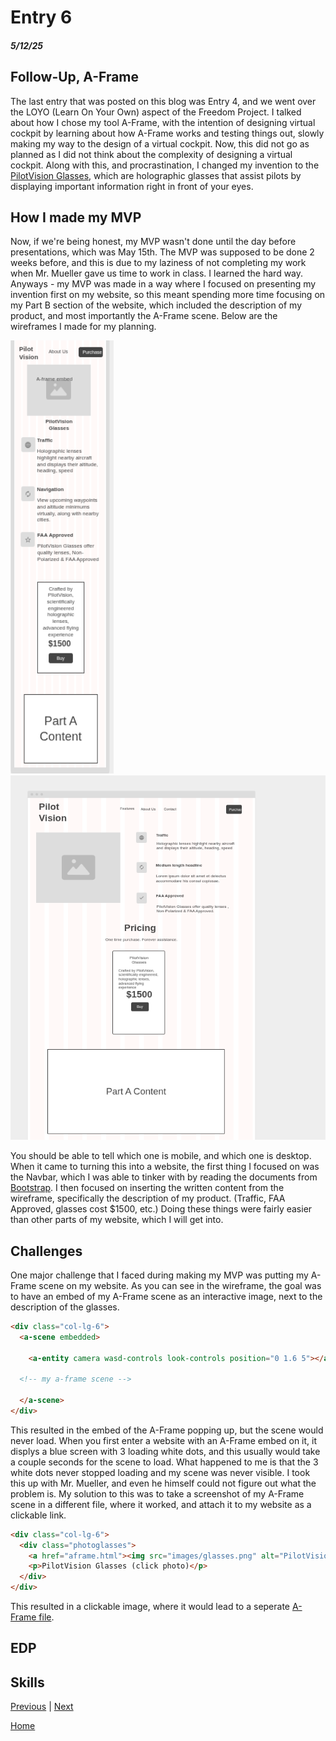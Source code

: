 # Entry 6
##### 5/12/25

## Follow-Up, A-Frame

The last entry that was posted on this blog was Entry 4, and we went over the LOYO (Learn On Your Own) aspect of the Freedom Project. I talked about how I chose my tool A-Frame, with the intention of designing virtual cockpit by learning about how A-Frame works and testing things out, slowly making my way to the design of a virtual cockpit. Now, this did not go as planned as I did not think about the complexity of designing a virtual cockpit. Along with this, and procrastination, I changed my invention to the [PilotVision Glasses](lucah8212.github.io/sep10-freedom-project), which are holographic glasses that assist pilots by displaying important information right in front of your eyes. 

## How I made my MVP

Now, if we're being honest, my MVP wasn't done until the day before presentations, which was May 15th. The MVP was supposed to be done 2 weeks before, and this is due to my laziness of not completing my work when Mr. Mueller gave us time to work in class. I learned the hard way. Anyways - my MVP was made in a way where I focused on presenting my invention first on my website, so this meant spending more time focusing on my Part B section of the website, which included the description of my product, and most importantly the A-Frame scene. Below are the wireframes I made for my planning.

<img src="../images/wireframe-sm.png" width='165' height='693'> <img src="../images/wireframe-lg.png" width='600'>

You should be able to tell which one is mobile, and which one is desktop. When it came to turning this into a website, the first thing I focused on was the Navbar, which I was able to tinker with by reading the documents from [Bootstrap](https://getbootstrap.com/docs/5.3/components/navbar/). I then focused on inserting the written content from the wireframe, specifically the description of my product. (Traffic, FAA Approved, glasses cost $1500, etc.) Doing these things were fairly easier than other parts of my website, which I will get into.

## Challenges

One major challenge that I faced during making my MVP was putting my A-Frame scene on my website. As you can see in the wireframe, the goal was to have an embed of my A-Frame scene as an interactive image, next to the description of the glasses. 

````html
<div class="col-lg-6">
  <a-scene embedded>

    <a-entity camera wasd-controls look-controls position="0 1.6 5"></a-entity>

  <!-- my a-frame scene -->

  </a-scene>
</div>
````

This resulted in the embed of the A-Frame popping up, but the scene would never load. When you first enter a website with an A-Frame embed on it, it displys a blue screen with 3 loading white dots, and this usually would take a couple seconds for the scene to load. What happened to me is that the 3 white dots never stopped loading and my scene was never visible. I took this up with Mr. Mueller, and even he himself could not figure out what the problem is. My solution to this was to take a screenshot of my A-Frame scene in a different file, where it worked, and attach it to my website as a clickable link.

````html
<div class="col-lg-6">
  <div class="photoglasses">
    <a href="aframe.html"><img src="images/glasses.png" alt="PilotVision Glasses" width="90%" height="70%"></a>
    <p>PilotVision Glasses (click photo)</p>
  </div>
</div>
````

This resulted in a clickable image, where it would lead to a seperate [A-Frame file](https://lucah8212.github.io/sep10-freedom-project/aframe.html).

## EDP

## Skills

[Previous](entry05.md) | [Next](entry07.md)

[Home](../README.md)
